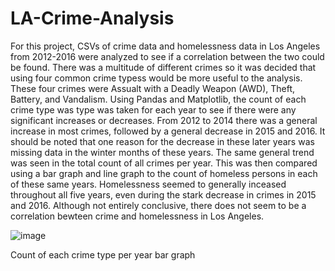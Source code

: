 # LA-Crime-Analysis

For this project, CSVs of crime data and homelessness data in Los Angeles from 2012-2016 were analyzed to see if a correlation between the two could be found.  There was a multitude of different crimes so it was decided that using four common crime typess would be more useful to the analysis.  These four crimes were Assualt with a Deadly Weapon (AWD), Theft, Battery, and Vandalism.  Using Pandas and Matplotlib, the count of each crime type was type was taken for each year to see if there were any significant increases or decreases.  From 2012 to 2014 there was a general increase in most crimes, followed by a general decrease in 2015 and 2016.  It should be noted that one reason for the decrease in these later years was missing data in the winter months of these years.  The same general trend was seen in the total count of all crimes per year.  This was then compared using a bar graph and line graph to the count of homeless persons in each of these same years.  Homelessness seemed to generally inceased throughout all five years, even during the stark decrease in crimes in 2015 and 2016.  Although not entirely conclusive, there does not seem to be a correlation bewteen crime and homelessness in Los Angeles.

![image](https://user-images.githubusercontent.com/65049133/121821216-8ff96880-cc4c-11eb-87cf-bb996c7ec215.png)

Count of each crime type per year bar graph
